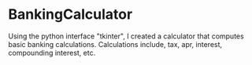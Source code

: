 # BankingCalculator


Using the python interface "tkinter", I created a calculator that computes basic banking calculations. 
Calculations include, tax, apr, interest, compounding interest, etc.
